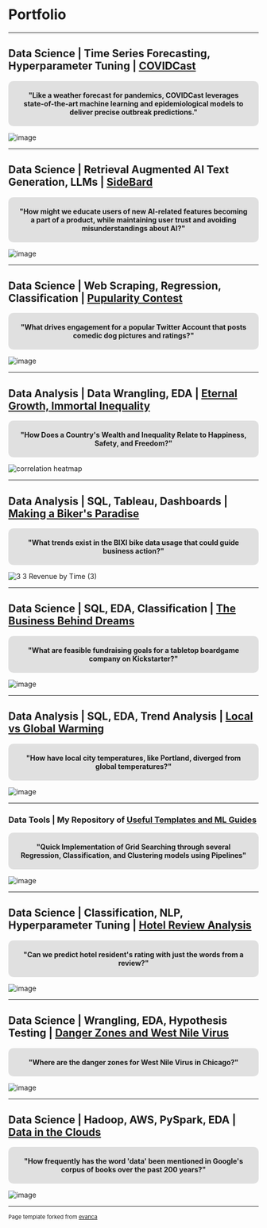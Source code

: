 # Portfolio

---

## Data Science | Time Series Forecasting, Hyperparameter Tuning | [COVIDCast](/pages/covid.md) 

<div align="center" style="background-color: #E0E0E0; padding: 20px; border-radius: 10px; margin: 10px 0; font-weight: bold;">
"Like a weather forecast for pandemics, COVIDCast leverages state-of-the-art machine learning and epidemiological models to deliver precise outbreak predictions."
</div>

![image](https://github.com/scelarek/scelarek.github.io/assets/115444760/00381f16-48b4-4b64-bcb8-3df639dca68d)

---

## Data Science | Retrieval Augmented AI Text Generation, LLMs | [SideBard](/pages/sidebard.md)

<div align="center" style="background-color: #E0E0E0; padding: 20px; border-radius: 10px; margin: 10px 0; font-weight: bold;">
"How might we educate users of new AI-related features becoming a part of a product, while maintaining user trust and avoiding misunderstandings about AI?"
</div>

![image](https://github.com/scelarek/scelarek.github.io/assets/115444760/c92477af-6723-4dbf-b471-711889ed3808)

---

## Data Science | Web Scraping, Regression, Classification | [Pupularity Contest](https://github.com/scelarek/Data-Analysis-Projects/blob/a1f50a33c893b5dbeec4ae5739eff319f8f61a1c/Twitter%20Humor%20vs%20Cuteness/Twitter_Wrangle.ipynb)

<div align="center" style="background-color: #E0E0E0; padding: 20px; border-radius: 10px; margin: 10px 0; font-weight: bold;">
"What drives engagement for a popular Twitter Account that posts comedic dog pictures and ratings?"
</div>

![image](https://github.com/scelarek/scelarek.github.io/assets/115444760/f37fb5d6-2f11-48b3-8ebf-7328e7e13c28)

---

## Data Analysis | Data Wrangling, EDA | [Eternal Growth, Immortal Inequality](pages/eternal.md)

<div align="center" style="background-color: #E0E0E0; padding: 20px; border-radius: 10px; margin: 10px 0; font-weight: bold;">
"How Does a Country's Wealth and Inequality Relate to Happiness, Safety, and Freedom?"
</div>

![correlation heatmap](https://github.com/scelarek/scelarek.github.io/assets/115444760/2c8ec283-452c-448a-96d3-330932912d67)


---

## Data Analysis | SQL, Tableau, Dashboards | [Making a Biker's Paradise](https://github.com/scelarek/Universal_Code_Bank/blob/94e8e404cd99acc7345d52829b70551024453c0e/Brain%20Station/Project0b,%20BIXI%20Tableau%20Dashboard/BIXI%202%20Sam_Celarek%20(4).pdf)

<div align="center" style="background-color: #E0E0E0; padding: 20px; border-radius: 10px; margin: 10px 0; font-weight: bold;">
"What trends exist in the BIXI bike data usage that could guide business action?"
</div>

![3 3 Revenue by Time (3)](https://github.com/scelarek/scelarek.github.io/assets/115444760/f1b0d7c0-9346-4f77-8f79-ac0308aa17d5)

---

## Data Science | SQL, EDA, Classification | [The Business Behind Dreams](https://github.com/scelarek/Universal_Code_Bank/blob/74bb8312a2477d66d72fc31ed31fda4c12c73458/Final%20Projects/Kickstarter/Kickstarter%20Final%20Project.ipynb)

<div align="center" style="background-color: #E0E0E0; padding: 20px; border-radius: 10px; margin: 10px 0; font-weight: bold;">
"What are feasible fundraising goals for a tabletop boardgame company on Kickstarter?"
</div>

![image](https://github.com/scelarek/scelarek.github.io/assets/115444760/a07d8ef9-987d-45d5-8542-be7dbeee4a59)

---

## Data Analysis | SQL, EDA, Trend Analysis | [Local vs Global Warming](https://github.com/scelarek/Data-Analysis-Projects/blob/62ec589bf21700e670850a36ec8b401a67bc80bf/City%20vs%20Global%20Temp/Analying%20Yearly%20Average%20Temperature%20-%20Sam%20Celarek.docx.pdf)

<div align="center" style="background-color: #E0E0E0; padding: 20px; border-radius: 10px; margin: 10px 0; font-weight: bold;">
"How have local city temperatures, like Portland, diverged from global temperatures?"
</div>

![image](https://github.com/scelarek/scelarek.github.io/assets/115444760/209c121a-1bca-4d00-b70e-907fcd8d298c)

---

### Data Tools | My Repository of [Useful Templates and ML Guides](https://github.com/scelarek/Reference_Notebooks)
<div align="center" style="background-color: #E0E0E0; padding: 20px; border-radius: 10px; margin: 10px 0; font-weight: bold;">
"Quick Implementation of Grid Searching through several Regression, Classification, and Clustering models using Pipelines"
</div>

![image](https://github.com/scelarek/scelarek.github.io/assets/115444760/c8cbf178-a154-4637-9aae-9f55a7204c6a)

--- 

## Data Science | Classification, NLP, Hyperparameter Tuning | [Hotel Review Analysis](https://github.com/scelarek/Universal_Code_Bank/blob/ba2c5ddc45c883327a8ec4a5fd281be15735d904/Brain%20Station/Project4,%20NLP%20With%20Hotel%20pt2/NLP%20Hotel%20pt2.ipynb)

<div align="center" style="background-color: #E0E0E0; padding: 20px; border-radius: 10px; margin: 10px 0; font-weight: bold;">
"Can we predict hotel resident's rating with just the words from a review?"
</div>

![image](https://github.com/scelarek/scelarek.github.io/blob/master/images/top%2020%20hotel%20review%20features.png)

---

## Data Science | Wrangling, EDA, Hypothesis Testing | [Danger Zones and West Nile Virus](https://github.com/scelarek/Universal_Code_Bank/blob/b3f1ec2bd331d6fa944b089931168a2b35f5c56a/Brain%20Station/Project2,%20Mosquitos%20pt2/Samuel_Celarek_Stats_Part2.ipynb)

<div align="center" style="background-color: #E0E0E0; padding: 20px; border-radius: 10px; margin: 10px 0; font-weight: bold;">
"Where are the danger zones for West Nile Virus in Chicago?"
</div>

![image](https://github.com/scelarek/scelarek.github.io/blob/master/images/prevalence%20map.png)


---

## Data Science | Hadoop, AWS, PySpark, EDA | [Data in the Clouds](https://github.com/scelarek/Universal_Code_Bank/blob/b2bde9a2218f95a6854e377f2b3e04626efbf89e/Brain%20Station/Project5,%20Google%20Engrams%20pt1/Google%20Engrams%20Report.ipynb)

<div align="center" style="background-color: #E0E0E0; padding: 20px; border-radius: 10px; margin: 10px 0; font-weight: bold;">
"How frequently has the word 'data' been mentioned in Google's corpus of books over the past 200 years?"
</div>

![image](https://github.com/scelarek/scelarek.github.io/assets/115444760/751e72f4-76bb-4628-b4bb-c07bcd602fe3)


---
<p style="font-size:11px">Page template forked from <a href="https://github.com/evanca/quick-portfolio">evanca</a></p>

